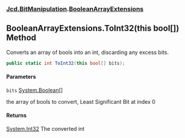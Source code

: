 ### [Jcd.BitManipulation](Jcd.BitManipulation.md 'Jcd.BitManipulation').[BooleanArrayExtensions](Jcd.BitManipulation.BooleanArrayExtensions.md 'Jcd.BitManipulation.BooleanArrayExtensions')

## BooleanArrayExtensions.ToInt32(this bool[]) Method

Converts an array of bools into an int, discarding any excess bits.

```csharp
public static int ToInt32(this bool[] bits);
```
#### Parameters

<a name='Jcd.BitManipulation.BooleanArrayExtensions.ToInt32(thisbool[]).bits'></a>

`bits` [System.Boolean](https://docs.microsoft.com/en-us/dotnet/api/System.Boolean 'System.Boolean')[[]](https://docs.microsoft.com/en-us/dotnet/api/System.Array 'System.Array')

the array of bools to convert, Least Significant Bit at index 0

#### Returns
[System.Int32](https://docs.microsoft.com/en-us/dotnet/api/System.Int32 'System.Int32')
The converted int